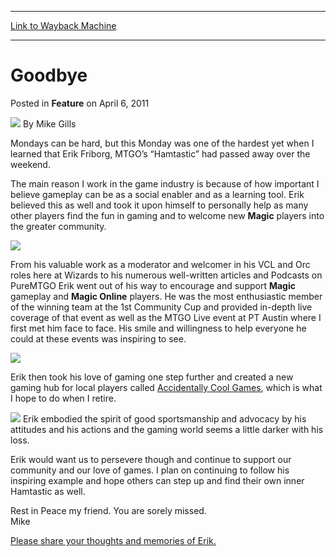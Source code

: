 
---
[Link to Wayback Machine](https://web.archive.org/web/20220526220343/https://magic.wizards.com/en/articles/archive/feature/goodbye-2011-04-06)

[_metadata_:wayback_url]:- "https://magic.wizards.com/en/articles/archive/feature/goodbye-2011-04-06"
[_metadata_:wayback_raw_url]:- "https://web.archive.org/web/20220526220343id_/https://magic.wizards.com/en/articles/archive/feature/goodbye-2011-04-06"
[_metadata_:wayback_capture_timestamp]:- "2022-05-26 22:03:43+00:00"
[_metadata_:description]:- "Mondays can be hard, but this Monday was one of the hardest yet when I learned that Erik Friborg, MTGO’s “Hamtastic” had passed away over the weekend. The main reason I work in the game industry is because of how important I believe gameplay can be as a social enabler and as a learning tool. Erik believed this as well and took it upon himself to personally help as many other"
[_metadata_:generator]:- "Drupal 7 (http://drupal.org)"
---


Goodbye
=======



 Posted in **Feature**
 on April 6, 2011 






![](https://media.magic.wizards.com/styles/auth_small/public/generic-avatar-150_352.png)
By Mike Gills











Mondays can be hard, but this Monday was one of the hardest yet when I learned that Erik Friborg, MTGO’s “Hamtastic” had passed away over the weekend. 

The main reason I work in the game industry is because of how important I believe gameplay can be as a social enabler and as a learning tool. Erik believed this as well and took it upon himself to personally help as many other players find the fun in gaming and to welcome new **Magic** players into the greater community. 

![](https://media.magic.wizards.com/image_legacy_migration/mtg/images/digital/magiconline/Erik-1.jpg)

  
From his valuable work as a moderator and welcomer in his VCL and Orc roles here at Wizards to his numerous well-written articles and Podcasts on PureMTGO Erik went out of his way to encourage and support **Magic** gameplay and **Magic Online** players. He was the most enthusiastic member of the winning team at the 1st Community Cup and provided in-depth live coverage of that event as well as the MTGO Live event at PT Austin where I first met him face to face. His smile and willingness to help everyone he could at these events was inspiring to see. 

![](https://media.magic.wizards.com/image_legacy_migration/mtg/images/digital/magiconline/Erik-2.jpg)

  
Erik then took his love of gaming one step further and created a new gaming hub for local players called [Accidentally Cool Games](http://www.accidentallycoolgames.com/), which is what I hope to do when I retire. 

![](https://media.magic.wizards.com/image_legacy_migration/mtg/images/digital/magiconline/Erik-3.jpg) Erik embodied the spirit of good sportsmanship and advocacy by his attitudes and his actions and the gaming world seems a little darker with his loss. 

Erik would want us to persevere though and continue to support our community and our love of games. I plan on continuing to follow his inspiring example and hope others can step up and find their own inner Hamtastic as well. 

Rest in Peace my friend. You are sorely missed.   
 Mike

[Please share your thoughts and memories of Erik.](http://community.wizards.com/go/thread/view/75846/27391605/RIP_Erik_Friborg)








